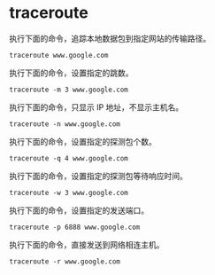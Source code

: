 # traceroute

执行下面的命令，追踪本地数据包到指定网站的传输路径。

```
traceroute www.google.com
```

执行下面的命令，设置指定的跳数。

```
traceroute -m 3 www.google.com
```

执行下面的命令，只显示 IP 地址，不显示主机名。

```
traceroute -n www.google.com
```

执行下面的命令，设置指定的探测包个数。

```
traceroute -q 4 www.google.com
```

执行下面的命令，设置指定的探测包等待响应时间。

```
traceroute -w 3 www.google.com
```

执行下面的命令，设置指定的发送端口。

```
traceroute -p 6888 www.google.com
```

执行下面的命令，直接发送到网络相连主机。

```
traceroute -r www.google.com
```

